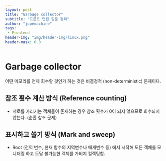 ```yaml
---
layout: post
title: "Garbage collector"
subtitle: "프론트 면접 질문 정리"
author: "jopemachine"
tags: 
 - Frontend
header-img: "img/header-img/linux.png"
header-mask: 0.3
---
```


# Garbage collector

어떤 메모리를 언제 회수할 것인가 하는 것은 비결정적 (non-deterministic) 문제이다.

## 참조 횟수 계산 방식 (Reference counting)

- 서로를 가리키는 객체들이 존재하는 경우 참조 횟수가 0이 되지 않으므로 회수되지 않는다. (순환 참조 문제)

## 표시하고 쓸기 방식 (Mark and sweep)

- Root (전역 변수, 현재 함수의 지역변수나 매개변수 등) 에서 시작해 모든 객체를 모니터링 하고 도달 불가능한 객체를 가비지 컬렉팅함.